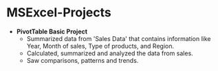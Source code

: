 # MSExcel-Projects

- <b>PivotTable Basic Project</b>
  - Summarized data from 'Sales Data' that contains information like Year, Month of sales, Type of products,
  and Region. 
  - Calculated, summarized and analyzed the data from sales.
  - Saw comparisons, patterns and trends.
  


